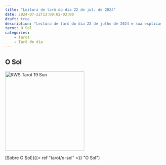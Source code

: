 ```yaml
---
title: "Leitura de tarô do dia 22 de jul. de 2024"
date: 2024-07-22T13:09:02-03:00
draft: true
description: "Leitura de tarô do dia 22 de julho de 2024 e sua explicação"
tarot: O Sol
categories:
    - Tarot
    - Tarô do dia
---
```


## O Sol

<img width="256" alt="RWS Tarot 19 Sun" src="https://upload.wikimedia.org/wikipedia/commons/thumb/1/17/RWS_Tarot_19_Sun.jpg/512px-RWS_Tarot_19_Sun.jpg?20240404062752">

[Sobre O Sol]({{< ref "tarot/o-sol" >}} "O Sol")
